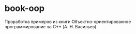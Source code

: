 # book-oop
Проработка примеров из книги Объектно-ориентированное программирование на C++ (А. Н. Васильев)
